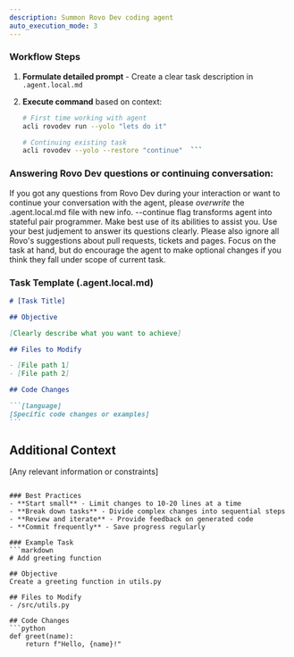 ```yaml
---
description: Summon Rovo Dev coding agent
auto_execution_mode: 3
---
```


### Workflow Steps

1. **Formulate detailed prompt** - Create a clear task description in `.agent.local.md`
2. **Execute command** based on context:

   ````bash
   # First time working with agent
   acli rovodev run --yolo "lets do it"

   # Continuing existing task
   acli rovodev --yolo --restore "continue"  ```
   ````

### Answering Rovo Dev questions or continuing conversation:
If you got any questions from Rovo Dev during your interaction or want to continue your conversation with the agent, please *overwrite* the .agent.local.md file with new info. --continue flag transforms agent into stateful pair programmer. Make best use of its abilities to assist you. Use your best judjement to answer its questions clearly. Please also ignore all Rovo's suggestions about pull requests, tickets and pages. Focus on the task at hand, but do encourage the agent to make optional changes if you think they fall under scope of current task.

### Task Template (.agent.local.md)

````markdown
# [Task Title]

## Objective

[Clearly describe what you want to achieve]

## Files to Modify

- [File path 1]
- [File path 2]

## Code Changes

```[language]
[Specific code changes or examples]
```
````

## Additional Context

[Any relevant information or constraints]

````

### Best Practices
- **Start small** - Limit changes to 10-20 lines at a time
- **Break down tasks** - Divide complex changes into sequential steps
- **Review and iterate** - Provide feedback on generated code
- **Commit frequently** - Save progress regularly

### Example Task
```markdown
# Add greeting function

## Objective
Create a greeting function in utils.py

## Files to Modify
- /src/utils.py

## Code Changes
```python
def greet(name):
    return f"Hello, {name}!"
````
